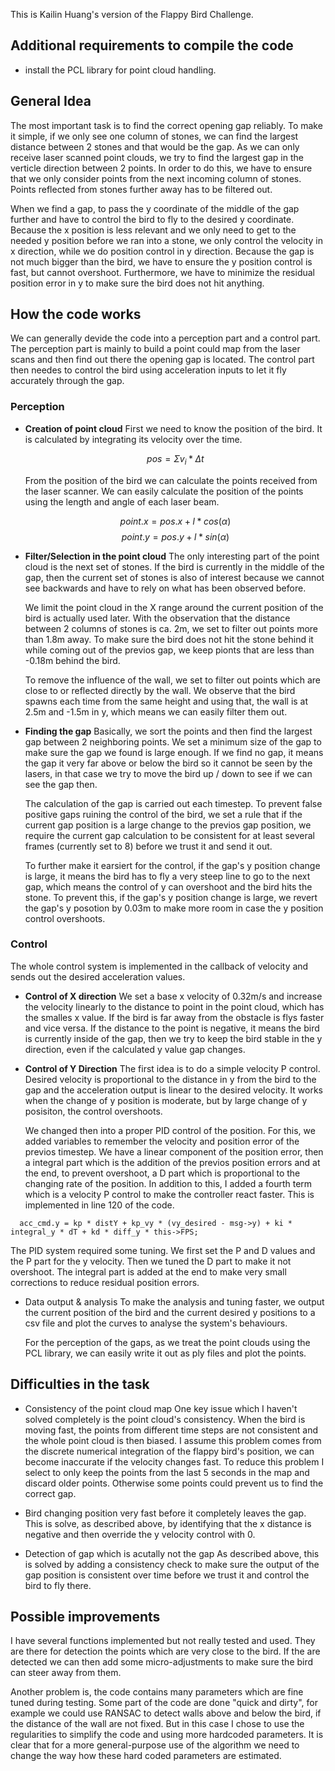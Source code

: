 This is Kailin Huang's version of the Flappy Bird Challenge.

## Additional requirements to compile the code
* install the PCL library for point cloud handling.

## General Idea

The most important task is to find the correct opening gap reliably. To make it simple, if we only see one column of stones, we can find the largest distance between 2 stones and that would be the gap. As we can only receive laser scanned point clouds, we try to find the largest gap in the verticle direction between 2 points. In order to do this, we have to ensure that we only consider points from the next incoming column of stones. Points reflected from stones further away has to be filtered out.

When we find a gap, to pass the y coordinate of the middle of the gap further and have to control the bird to fly to the desired y coordinate. Because the x position is less relevant and we only need to get to the needed y position before we ran into a stone, we only control the velocity in x direction, while we do position control in y direction. Because the gap is not much bigger than the bird, we have to ensure the y position control is fast, but cannot overshoot. Furthermore, we have to minimize the residual position error in y to make sure the bird does not hit anything.


## How the code works

We can generally devide the code into a perception part and a control part. The perception part is mainly to build a point could map from the laser scans and then find out there the opening gap is located. The control part then needes to control the bird using acceleration inputs to let it fly accurately through the gap.
### Perception
* **Creation of point cloud**
    First we need to know the position of the bird. It is calculated by integrating its velocity over the time.

    $$pos=\Sigma v_i * \Delta t$$

    From the position of the bird we can calculate the points received from the laser scanner. We can easily calculate the position of the points using the length and angle of each laser beam.

    $$point.x= pos.x + l*cos(\alpha)$$
    $$point.y= pos.y + l*sin(\alpha)$$

* **Filter/Selection in the point cloud**
  The only interesting part of the point cloud is the next set of stones. If the bird is currently in the middle of the gap, then the current set of stones is also of interest because we cannot see backwards and have to rely on what has been observed before.

  We limit the point cloud in the X range around the current position of the bird is actually used later. With the observation that the distance between 2 columns of stones is ca. 2m, we set to filter out points more than 1.8m away. To make sure the bird does not hit the stone behind it while coming out of the previos gap, we keep pionts that are less than -0.18m behind the bird.

  To remove the influence of the wall, we set to filter out points which are close to or reflected directly by the wall. We observe that the bird spawns each time from the same height and using that, the wall is at 2.5m and -1.5m in y, which means we can easily filter them out.

* **Finding the gap**
  Basically, we sort the points and then find the largest gap between 2 neighboring points. We set a minimum size of the gap to make sure the gap we found is large enough. If we find no gap, it means the gap it very far above or below the bird so it cannot be seen by the lasers, in that case we try to move the bird up / down to see if we can see the gap then.

  The calculation of the gap is carried out each timestep. To prevent false positive gaps ruining the control of the bird, we set a rule that if the current gap position is a large change to the previos gap position, we require the current gap calculation to be consistent for at least several frames (currently set to 8) before we trust it and send it out.

  To further make it earsiert for the control, if the gap's y position change is large, it means the bird has to fly a very steep line to go to the next gap, which means the control of y can overshoot and the bird hits the stone. To prevent this, if the gap's y position change is large, we revert the gap's y posotion by 0.03m to make more room in case the y position control overshoots.


### Control
The whole control system is implemented in the callback of velocity and sends out the desired acceleration values.

* **Control of X direction**
  We set a base x velocity of 0.32m/s and increase the velocity linearly to the distance to point in the point cloud, which has the smalles x value. If the bird is far away from the obstacle is flys faster and vice versa. If the distance to the point is negative, it means the bird is currently inside of the gap, then we try to keep the bird stable in the y direction, even if the calculated y value gap changes.

* **Control of Y Direction**
  The first idea is to do a simple velocity P control. Desired velocity is proportional to the distance in y from the bird to the gap and the acceleration output is linear to the desired velocity. It works when the change of y position is moderate, but by large change of y posisiton, the control overshoots.

  We changed then into a proper PID control of the position. For this, we added variables to remember the velocity and position error of the previos timestep. We have a linear component of the position error, then a integral part which is the addition of the previos position errors and at the end, to prevent overshoot, a D part which is proportional to the changing rate of the position. In addition to this, I added a fourth term which is a velocity P control to make the controller react faster. This is implemented in line 120 of the code.

```
  acc_cmd.y = kp * distY + kp_vy * (vy_desired - msg->y) + ki * integral_y * dT + kd * diff_y * this->FPS;

```
  The PID system required some tuning. We first set the P and D values and the P part for the y velocity. Then we tuned the D part to make it not overshoot. The integral part is added at the end to make very small corrections to reduce residual position errors.


   




* Data output & analysis
  To make the analysis and tuning faster, we output the current position of the bird and the current desired y positions to a csv file and plot the curves to analyse the system's behaviours.

  For the perception of the gaps, as we treat the point clouds using the PCL library, we can easily write it out as ply files and plot the points.

## Difficulties in the task
* Consistency of the point cloud map
One key issue which I haven't solved completely is the point cloud's consistency. When the bird is moving fast, the points from different time steps are not consistent and the whole point cloud is then biased. I assume this problem comes from the discrete numerical integration of the flappy bird's position, we can become inaccurate  if the velocity changes fast. To reduce this problem I select to only keep the points from the last 5 seconds in the map and discard older points. Otherwise some points could prevent us to find the correct gap. 

* Bird changing position very fast before it completely leaves the gap. This is solve, as described above, by identifying that the x distance is negative and then override the y velocity control with 0.

* Detection of gap which is acutally not the gap
  As described above, this is solved by adding a consistency check to make sure the output of the gap position is consistent over time before we trust it and control the bird to fly there.

## Possible improvements
I have several functions implemented but not really tested and used. They are there for detection the points which are very close to the bird. If the are detected we can then add some micro-adjustments to make sure the bird can steer away from them.

Another problem is, the code contains many parameters which are fine tuned during testing. Some part of the code are done "quick and dirty", for example we could use RANSAC to detect walls above and below the bird, if the distance of the wall are not fixed. But in this case I chose to use the regularities to simplify the code and using more hardcoded parameters. It is clear that for a more general-purpose use of the algorithm we need to change the way how these hard coded parameters are estimated.